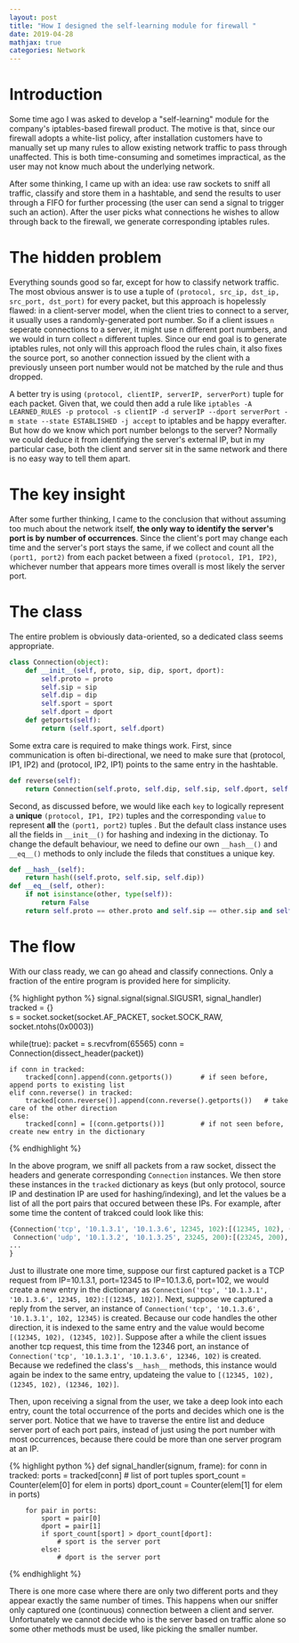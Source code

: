 ```yaml
---
layout: post
title: "How I designed the self-learning module for firewall "
date: 2019-04-28
mathjax: true
categories: Network
---
```

# Introduction
Some time ago I was asked to develop a "self-learning" module for the company's iptables-based firewall product. The motive is that, since our firewall adopts a white-list policy, after installation customers have to manually set up many rules to allow existing network traffic to pass through unaffected. This is both time-consuming and sometimes impractical, as the user may not know much about the underlying network.

After some thinking, I came up with an idea: use raw sockets to sniff all traffic, classify and store them in a hashtable, and send the results to user through a FIFO for further processing (the user can send a signal to trigger such an action). After the user picks what connections he wishes to allow through back to the firewall, we generate corresponding iptables rules.

# The hidden problem
Everything sounds good so far, except for how to classify network traffic. The most obvious answer is to use a tuple of ``(protocol, src_ip, dst_ip, src_port, dst_port)`` for every packet, but this approach is hopelessly flawed: in a client-server model, when the client tries to connect to a server, it usually uses a randomly-generated port number. So if a client issues ``n`` seperate connections to a server, it might use n different port numbers, and we would in turn collect ``n`` different tuples. Since our end goal is to generate iptables rules, not only will this approach flood the rules chain, it also fixes the source port, so another connection issued by the client with a previously unseen port number would not be matched by the rule and thus dropped.

A better try is using ``(protocol, clientIP, serverIP, serverPort)`` tuple for each packet. Given that, we could then add a rule like ``iptables -A LEARNED_RULES -p protocol -s clientIP -d serverIP --dport serverPort -m state --state ESTABLISHED -j accept`` to iptables and be happy everafter. But how do we know which port number belongs to the server? Normally we could deduce it from identifying the server's external IP, but in my particular case, both the client and server sit in the same network and there is no easy way to tell them apart.

# The key insight
After some further thinking, I came to the conclusion that without assuming too much about the network itself, **the only way to identify the server's port is by number of occurrences**. Since the client's port may change each time and the server's port stays the same, if we collect and count all the ``(port1, port2)`` from each packet between a fixed ``(protocol, IP1, IP2)``, whichever number that appears more times overall is most likely the server port.

# The class
The entire problem is obviously data-oriented, so a dedicated class seems appropriate. 

```python
class Connection(object):
	def __init__(self, proto, sip, dip, sport, dport):
		self.proto = proto
		self.sip = sip
		self.dip = dip
		self.sport = sport
		self.dport = dport
	def getports(self):
		return (self.sport, self.dport)
```

Some extra care is required to make things work. First, since communication is often bi-directional, we need to make sure that (protocol, IP1, IP2) and (protocol, IP2, IP1) points to the same entry in the hashtable.

```python
def reverse(self):
	return Connection(self.proto, self.dip, self.sip, self.dport, self.sport)
```

Second, as discussed before, we would like each ``key`` to logically represent a **unique** ``(protocol, IP1, IP2)`` tuples and the corresponding ``value`` to represent **all** the ``(port1, port2)`` tuples . But the default class instance uses all the fields in ``__init__()`` for hashing and indexing in the dictionay. To change the default behaviour, we need to define our own ``__hash__()`` and ``__eq__()`` methods to only include the fileds that constitues a unique key.

```python
def __hash__(self):
	return hash((self.proto, self.sip, self.dip))
def __eq__(self, other):
	if not isinstance(other, type(self)):
		return False
	return self.proto == other.proto and self.sip == other.sip and self.dip == other.dip
```

# The flow
With our class ready, we can go ahead and classify connections. Only a fraction of the entire program is provided here for simplicity.

{% highlight python %}
signal.signal(signal.SIGUSR1, signal_handler)   
tracked = {}        
s = socket.socket(socket.AF_PACKET, socket.SOCK_RAW, socket.ntohs(0x0003))

while(true):
    packet = s.recvfrom(65565)
    conn = Connection(dissect_header(packet))

    if conn in tracked:
        tracked[conn].append(conn.getports())       # if seen before, append ports to existing list
    elif conn.reverse() in tracked:
        tracked[conn.reverse()].append(conn.reverse().getports())   # take care of the other direction
    else:
        tracked[conn] = [(conn.getports())]         # if not seen before, create new entry in the dictionary
{% endhighlight %}

In the above program, we sniff all packets from a raw socket, dissect the headers and generate corresponding ``Connection`` instances. We then store these instances in the ``tracked`` dictionary as keys (but only protocol, source IP and destination IP are used for hashing/indexing), and let the values be a list of all the port pairs that occured between these IPs. For example, after some time the content of trakced could look like this:

```python
{Connection('tcp', '10.1.3.1', '10.1.3.6', 12345, 102):[(12345, 102), (12345, 102),(12346, 102)],
 Connection('udp', '10.1.3.2', '10.1.3.25', 23245, 200):[(23245, 200), (23248, 200),
...
}
```
Just to illustrate one more time, suppose our first captured packet is a TCP request from IP=10.1.3.1, port=12345 to IP=10.1.3.6, port=102, we would create a new entry in the dictionary as ``Connection('tcp', '10.1.3.1', '10.1.3.6', 12345, 102):[(12345, 102)]``. Next, suppose we captured a reply from the server, an instance of ``Connection('tcp', '10.1.3.6', '10.1.3.1', 102, 12345)`` is created. Because our code handles the other direction, it is indexed to the same entry and the value would become ``[(12345, 102), (12345, 102)]``. Suppose after a while the client issues another tcp request, this time from the 12346 port, an instance of ``Connection('tcp', '10.1.3.1', '10.1.3.6', 12346, 102)`` is created. Because we redefined the class's ``__hash__``  methods, this instance would again be index to the same entry, updateing the value to ``[(12345, 102), (12345, 102), (12346, 102)]``.



Then, upon receiving a signal from the user, we take a deep look into each entry, count the total occurrence of the ports and decides which one is the server port. Notice that we have to traverse the entire list and deduce server port of each port pairs, instead of just using the port number with most occurrences, because there could be more than one server program at an IP.

{% highlight python %}
def signal_handler(signum, frame):
    for conn in tracked:
        ports = tracked[conn]	# list of port tuples
        sport_count = Counter(elem[0] for elem in ports)
        dport_count = Counter(elem[1] for elem in ports)
			
        for pair in ports:
            sport = pair[0]
            dport = pair[1]
            if sport_count[sport] > dport_count[dport]:
                # sport is the server port
            else:
                # dport is the server port
{% endhighlight %}

There is one more case where there are only two different ports and they appear exactly the same number of times. This happens when our sniffer only captured one (continuous) connection between a client and server. Unfortunately we cannot decide who is the server based on traffic alone so some other methods must be used, like picking the smaller number.

































 
